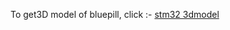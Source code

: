 To get3D model of bluepill, click :- [stm32 3dmodel](https://grabcad.com/library/stm32f103c8t6-blue-pill-board-1
)

